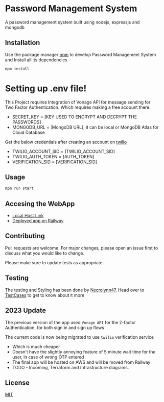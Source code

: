 # Password Management System

A password management system built using nodejs, expressjs and mongodb

## Installation

Use the package manager [npm](https://docs.npmjs.com/) to develop Password Management System and Install all its dependencies.

```bash
npm install
```
# Setting up .env file!
This Project requires Integration of Vonage API for mesaage sending for Two Factor Authentication. Which requires making a free acoount there.

  - SECRET_KEY = [KEY USED TO ENCRYPT AND DECRYPT THE PASSWORDS]
  - MONGODB_URL = [MongoDB URL], it can be local or MongoDB Atlas for Cloud Database

Get the below credentials after creating an account on [twilio](https://www.twilio.com/console/verify/services)

  - TWILIO_ACCOUNT_SID = [TWILIO_ACCOUNT_SID]
  - TWILIO_AUTH_TOKEN = [AUTH_TOKEN]
  - VERIFICATION_SID = [VERIFICATION_SID]

## Usage

```bash
npm run start
```

## Accesing the WebApp
- [Local Host Link](http://localhost:3000/)
- [Deployed app on Railway](https://passwordmanagementsystem-production.up.railway.app/)


## Contributing
Pull requests are welcome. For major changes, please open an issue first to discuss what you would like to change.

Please make sure to update tests as appropriate.

## Testing 

The testing and Styling has been done by [Necrolynn47](https://github.com/Necrolynn47). Head over to [TestCases](https://github.com/bhavukkalra/Password_Management_System/blob/master/TestCases.pdf) to get to know about it more


## 2023 Update

The previous version of the app used `Vonage API` for the 2-factor Authentication, for both 
sign in and sign up flows

The current code is now being migrated to use `twilio` verification service
- Which is much cheaper
- Doesn't have the slightly annoying feature of 5 minute wait time for the user, In case of wrong OTP entered
- The final app will be hosted on AWS and will be moved from Railway
- TODO - Incoming, Terraform and Infrastructure diagrams.


## License
[MIT](https://choosealicense.com/licenses/mit/)

